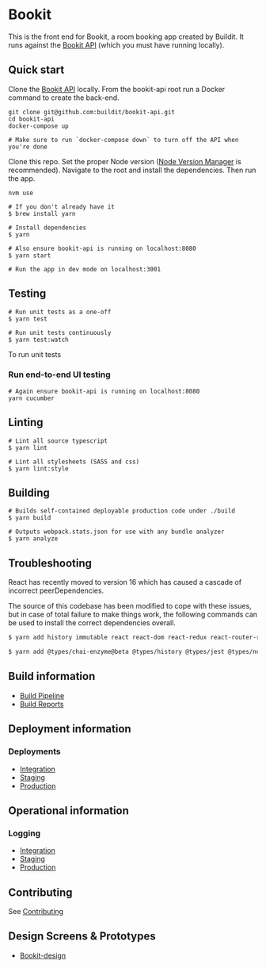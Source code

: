 # Bookit

This is the front end for Bookit, a room booking app created by Buildit. It runs against the [Bookit API](https://github.com/buildit/bookit-api) (which you must have running locally).


## Quick start

Clone the [Bookit API](https://github.com/buildit/bookit-api) locally. From the bookit-api root run a 
Docker command to create the back-end.

```Shell
git clone git@github.com:buildit/bookit-api.git
cd bookit-api
docker-compose up

# Make sure to run `docker-compose down` to turn off the API when you're done
```

Clone this repo. Set the proper Node version ([Node Version Manager](https://github.com/creationix/nvm) 
is recommended). Navigate to the root and install the dependencies. Then run the app.

```Shell
nvm use

# If you don't already have it
$ brew install yarn

# Install dependencies
$ yarn

# Also ensure bookit-api is running on localhost:8080
$ yarn start

# Run the app in dev mode on localhost:3001
```

## Testing

```
# Run unit tests as a one-off
$ yarn test

# Run unit tests continuously
$ yarn test:watch
```
To run unit tests

### Run end-to-end UI testing
```
# Again ensure bookit-api is running on localhost:8080
yarn cucumber
```

## Linting

```
# Lint all source typescript
$ yarn lint

# Lint all stylesheets (SASS and css)
$ yarn lint:style
```

## Building

```
# Builds self-contained deployable production code under ./build
$ yarn build

# Outputs webpack.stats.json for use with any bundle analyzer
$ yarn analyze
```

## Troubleshooting

React has recently moved to version 16 which has caused a cascade of incorrect peerDependencies.

The source of this codebase has been modified to cope with these issues, but in case of total failure to make things work, the following commands can be used to install the correct dependencies overall.
```sh
$ yarn add history immutable react react-dom react-redux react-router-redux@next redux redux-actions redux-saga reselect reselect-immutable-helpers

$ yarn add @types/chai-enzyme@beta @types/history @types/jest @types/node @types/react @types/react-dom @types/react-hot-loader @types/react-redux @types/react-router @types/react-router-redux @types/redux @types/redux-actions @types/webpack-env autoprefixer awesome-typescript-loader babel-core babel-loader babel-plugin-transform-class-properties babel-plugin-transform-object-rest-spread babel-plugin-transform-runtime babel-preset-env babel-preset-react browserslist chai chai-enzyme chromedriver cheerio clean-webpack-plugin css-loader cucumber enzyme enzyme-adapter-react-16 extract-text-webpack-plugin file-loader html-webpack-plugin identity-obj-proxy jest name-all-modules-plugin node-sass postcss-loader react-hot-loader@next react-test-renderer sass-loader script-ext-html-webpack-plugin selenium-webdriver style-loader stylelint ts-jest tslint tslint-loader tslint-no-unused-expression-chai typescript url-loader webpack webpack-dev-server webpack-merge -D
```

## Build information

* [Build Pipeline](https://console.aws.amazon.com/codepipeline/home?region=us-east-1#/view/buildit-bookit-build-bookit-client-react-master-pipeline)
* [Build Reports](http://rig.buildit.bookit.us-east-1.build.s3-website-us-east-1.amazonaws.com/buildit-bookit-build-bookit-client-react-master/reports)

## Deployment information

### Deployments
* [Integration](https://integration-bookit-client-react.buildit.tools)
* [Staging](https://staging-bookit-client-react.buildit.tools)
* [Production](https://bookit-client-react.buildit.tools)

## Operational information

### Logging

* [Integration](https://console.aws.amazon.com/cloudwatch/home?region=us-east-1#logStream:group=buildit-bookit-integration-app-bookit-client-react-master)
* [Staging](https://console.aws.amazon.com/cloudwatch/home?region=us-east-1#logStream:group=buildit-bookit-staging-app-bookit-client-react-master)
* [Production](https://console.aws.amazon.com/cloudwatch/home?region=us-east-1#logStream:group=buildit-bookit-production-app-bookit-client-react-master)

## Contributing

See [Contributing](./docs/CONTRIBUTING.md)


## Design Screens & Prototypes
* [Bookit-design](https://github.com/buildit/bookit-design) 
